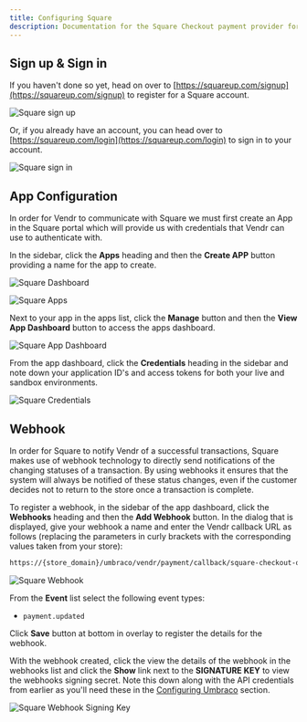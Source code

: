 ```yaml
---
title: Configuring Square
description: Documentation for the Square Checkout payment provider for Vendr, the eCommerce solution for Umbraco v8+
---
```


## Sign up & Sign in

If you haven't done so yet, head on over to [https://squareup.com/signup](https://squareup.com/signup) to register for a Square account.

![Square sign up](/media/screenshots/square/signup.png)

Or, if you already have an account, you can head over to [https://squareup.com/login](https://squareup.com/login) to sign in to your account.

![Square sign in](/media/screenshots/square/login.png)


## App Configuration

In order for Vendr to communicate with Square we must first create an App in the Square portal which will provide us with credentials that Vendr can use to authenticate with.

In the sidebar, click the **Apps** heading and then the **Create APP** button providing a name for the app to create.

![Square Dashboard](/media/screenshots/square/dashboard_apps.png)

![Square Apps](/media/screenshots/square/create_app.png)

Next to your app in the apps list, click the **Manage** button and then the **View App Dashboard** button to access the apps dashboard.

![Square App Dashboard](/media/screenshots/square/view_app_dashboard.png)

From the app dashboard, click the **Credentials** heading in the sidebar and note down your application ID's and access tokens for both your live and sandbox environments.

![Square Credentials](/media/screenshots/square/app_credentials.png)

## Webhook 

In order for Square to notify Vendr of a successful transactions, Square makes use of webhook technology to directly send notifications of the changing statuses of a transaction. By using webhooks it ensures that the system will always be notified of these status changes, even if the customer decides not to return to the store once a transaction is complete.

To register a webhook, in the sidebar of the app dashboard, click the **Webhooks** heading and then the **Add Webhook** button. In the dialog that is displayed, give your webhook a name and enter the Vendr callback URL as follows (replacing the parameters in curly brackets with the corresponding values taken from your store):

````bash
https://{store_domain}/umbraco/vendr/payment/callback/square-checkout-onetime/{payment_method_id}/
````

![Square Webhook](/media/screenshots/square/add_webhook.png)

From the **Event** list select the following event types:

* `payment.updated`

Click **Save** button at bottom in overlay to register the details for the webhook.

With the webhook created, click the view the details of the webhook in the webhooks list and click the **Show** link next to the **SIGNATURE KEY** to view the webhooks signing secret. Note this down along with the API credentials from earlier as you'll need these in the [Configuring Umbraco](../configuring-umbraco/) section.

![Square Webhook Signing Key](/media/screenshots/square/webhook_signing_key.png)